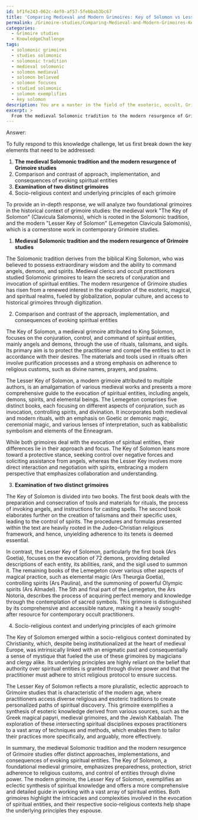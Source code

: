```yaml
---
id: bf1fe243-062c-4ef0-af57-5febbab3bc67
title: 'Comparing Medieval and Modern Grimoires: Key of Solomon vs Lesser Key of Solomon'
permalink: /Grimoire-studies/Comparing-Medieval-and-Modern-Grimoires-Key-of-Solomon-vs-Lesser-Key-of-Solomon/
categories:
  - Grimoire studies
  - KnowledgeChallenge
tags:
  - solomonic grimoires
  - studies solomonic
  - solomonic tradition
  - medieval solomonic
  - solomon medieval
  - solomon believed
  - solomon focuses
  - studied solomonic
  - solomon exemplifies
  - key solomon
description: You are a master in the field of the esoteric, occult, Grimoire studies and Education. You are a writer of tests, challenges, books and deep knowledge on Grimoire studies for initiates and students to gain deep insights and understanding from. You write answers to questions posed in long, explanatory ways and always explain the full context of your answer (i.e., related concepts, formulas, examples, or history), as well as the step-by-step thinking process you take to answer the challenges. Be rigorous and thorough, and summarize the key themes, ideas, and conclusions at the end.
excerpt: > 
  From the medieval Solomonic tradition to the modern resurgence of Grimoire studies, compare and contrast the approach, implementation, and consequences of evoking spiritual entities in two distinct grimoires, taking into consideration the socio-religious context and underlying principles from which each grimoire emerged.
---
```

Answer:

To fully respond to this knowledge challenge, let us first break down the key elements that need to be addressed:

1. **The medieval Solomonic tradition and the modern resurgence of Grimoire studies**
2. Comparison and contrast of approach, implementation, and consequences of evoking spiritual entities
3. **Examination of two distinct grimoires**
4. Socio-religious context and underlying principles of each grimoire

To provide an in-depth response, we will analyze two foundational grimoires in the historical context of grimoire studies: the medieval work "The Key of Solomon" (Clavicula Salomonis), which is rooted in the Solomonic tradition, and the modern "Lesser Key of Solomon" (Lemegeton Clavicula Salomonis), which is a cornerstone work in contemporary Grimoire studies.

1. **Medieval Solomonic tradition and the modern resurgence of Grimoire studies**

The Solomonic tradition derives from the biblical King Solomon, who was believed to possess extraordinary wisdom and the ability to command angels, demons, and spirits. Medieval clerics and occult practitioners studied Solomonic grimoires to learn the secrets of conjuration and invocation of spiritual entities. The modern resurgence of Grimoire studies has risen from a renewed interest in the exploration of the esoteric, magical, and spiritual realms, fueled by globalization, popular culture, and access to historical grimoires through digitization.

2. Comparison and contrast of the approach, implementation, and consequences of evoking spiritual entities

The Key of Solomon, a medieval grimoire attributed to King Solomon, focuses on the conjuration, control, and command of spiritual entities, mainly angels and demons, through the use of rituals, talismans, and sigils. Its primary aim is to protect the practitioner and compel the entities to act in accordance with their desires. The materials and tools used in rituals often involve purification processes and a strong emphasis on adherence to religious customs, such as divine names, prayers, and psalms.

The Lesser Key of Solomon, a modern grimoire attributed to multiple authors, is an amalgamation of various medieval works and presents a more comprehensive guide to the evocation of spiritual entities, including angels, demons, spirits, and elemental beings. The Lemegeton comprises five distinct books, each focusing on different aspects of conjuration, such as invocation, controlling spirits, and divination. It incorporates both medieval and modern rituals, with an emphasis on Goetic or demonic magic, ceremonial magic, and various lenses of interpretation, such as kabbalistic symbolism and elements of the Enneagram.

While both grimoires deal with the evocation of spiritual entities, their differences lie in their approach and focus. The Key of Solomon leans more toward a protective stance, seeking control over negative forces and soliciting assistance from angels, whereas the Lesser Key involves more direct interaction and negotiation with spirits, embracing a modern perspective that emphasizes collaboration and understanding.

3. **Examination of two distinct grimoires**

The Key of Solomon is divided into two books. The first book deals with the preparation and consecration of tools and materials for rituals, the process of invoking angels, and instructions for casting spells. The second book elaborates further on the creation of talismans and their specific uses, leading to the control of spirits. The procedures and formulas presented within the text are heavily rooted in the Judeo-Christian religious framework, and hence, unyielding adherence to its tenets is deemed essential.

In contrast, the Lesser Key of Solomon, particularly the first book (Ars Goetia), focuses on the evocation of 72 demons, providing detailed descriptions of each entity, its abilities, rank, and the sigil used to summon it. The remaining books of the Lemegeton cover various other aspects of magical practice, such as elemental magic (Ars Theurgia Goetia), controlling spirits (Ars Paulina), and the summoning of powerful Olympic spirits (Ars Almadel). The 5th and final part of the Lemegeton, the Ars Notoria, describes the process of acquiring perfect memory and knowledge through the contemplation of sacred symbols. This grimoire is distinguished by its comprehensive and accessible nature, making it a heavily sought-after resource for contemporary occult practitioners.

4. Socio-religious context and underlying principles of each grimoire

The Key of Solomon emerged within a socio-religious context dominated by Christianity, which, despite being institutionalized at the heart of medieval Europe, was intrinsically linked with an enigmatic past and consequentially a sense of mystique that fueled the use of these grimoires by magicians and clergy alike. Its underlying principles are highly reliant on the belief that authority over spiritual entities is granted through divine power and that the practitioner must adhere to strict religious protocol to ensure success.

The Lesser Key of Solomon reflects a more pluralistic, eclectic approach to Grimoire studies that is characteristic of the modern age, where practitioners access diverse religious and esoteric traditions to create personalized paths of spiritual discovery. This grimoire exemplifies a synthesis of esoteric knowledge derived from various sources, such as the Greek magical papyri, medieval grimoires, and the Jewish Kabbalah. The exploration of these intersecting spiritual disciplines exposes practitioners to a vast array of techniques and methods, which enables them to tailor their practices more specifically, and arguably, more effectively.

In summary, the medieval Solomonic tradition and the modern resurgence of Grimoire studies offer distinct approaches, implementations, and consequences of evoking spiritual entities. The Key of Solomon, a foundational medieval grimoire, emphasizes preparedness, protection, strict adherence to religious customs, and control of entities through divine power. The modern grimoire, the Lesser Key of Solomon, exemplifies an eclectic synthesis of spiritual knowledge and offers a more comprehensive and detailed guide in working with a vast array of spiritual entities. Both grimoires highlight the intricacies and complexities involved in the evocation of spiritual entities, and their respective socio-religious contexts help shape the underlying principles they espouse.
